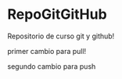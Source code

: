 # RepoGitGitHub

Repositorio de curso git y github!

 primer cambio para pull!

 segundo cambio para push
